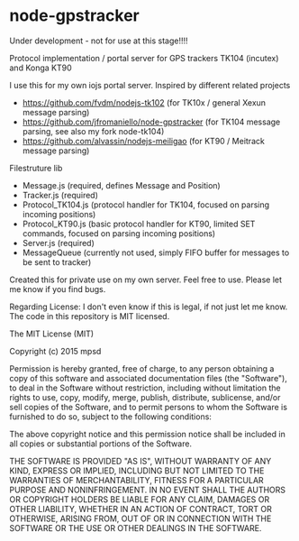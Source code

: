 # node-gpstracker

Under development - not for use at this stage!!!!

Protocol implementation / portal server for GPS trackers TK104 (incutex) and Konga KT90

I use this for my own iojs portal server. Inspired by different related projects
- https://github.com/fvdm/nodejs-tk102 (for TK10x / general Xexun message parsing)
- https://github.com/jfromaniello/node-gpstracker (for TK104 message parsing, see also my fork node-tk104)
- https://github.com/alvassin/nodejs-meiligao (for KT90 / Meitrack message parsing)

Filestruture lib
- Message.js (required, defines Message and Position)
- Tracker.js (required)
- Protocol_TK104.js (protocol handler for TK104, focused on parsing incoming positions)
- Protocol_KT90.js (basic protocol handler for KT90, limited SET commands, focused on parsing incoming positions)
- Server.js (required)
- MessageQueue (currently not used, simply FIFO buffer for messages to be sent to tracker) 

Created this for private use on my own server. Feel free to use. Please let me know if you find bugs.

Regarding License: I don't even know if this is legal, if not just let me know. The code in this repository is MIT licensed.


The MIT License (MIT)

Copyright (c) 2015 mpsd

Permission is hereby granted, free of charge, to any person obtaining a copy
of this software and associated documentation files (the "Software"), to deal
in the Software without restriction, including without limitation the rights
to use, copy, modify, merge, publish, distribute, sublicense, and/or sell
copies of the Software, and to permit persons to whom the Software is
furnished to do so, subject to the following conditions:

The above copyright notice and this permission notice shall be included in all
copies or substantial portions of the Software.

THE SOFTWARE IS PROVIDED "AS IS", WITHOUT WARRANTY OF ANY KIND, EXPRESS OR
IMPLIED, INCLUDING BUT NOT LIMITED TO THE WARRANTIES OF MERCHANTABILITY,
FITNESS FOR A PARTICULAR PURPOSE AND NONINFRINGEMENT. IN NO EVENT SHALL THE
AUTHORS OR COPYRIGHT HOLDERS BE LIABLE FOR ANY CLAIM, DAMAGES OR OTHER
LIABILITY, WHETHER IN AN ACTION OF CONTRACT, TORT OR OTHERWISE, ARISING FROM,
OUT OF OR IN CONNECTION WITH THE SOFTWARE OR THE USE OR OTHER DEALINGS IN THE
SOFTWARE.
